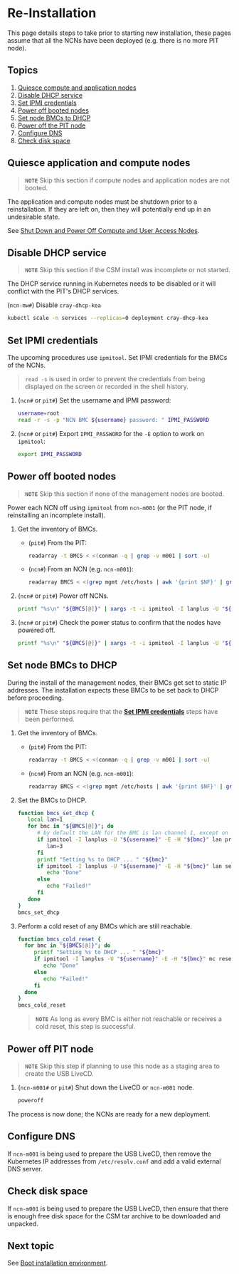 # Re-Installation

This page details steps to take prior to starting new installation, these pages assume that all
the NCNs have been deployed (e.g. there is no more PIT node).

## Topics

1. [Quiesce compute and application nodes](#quiesce-application-and-compute-nodes)
1. [Disable DHCP service](#disable-dhcp-service)
1. [Set IPMI credentials](#set-ipmi-credentials)
1. [Power off booted nodes](#power-off-booted-nodes)
1. [Set node BMCs to DHCP](#set-node-bmcs-to-dhcp)
1. [Power off the PIT node](#power-off-pit-node)
1. [Configure DNS](#configure-dns)
1. [Check disk space](#check-disk-space)

## Quiesce application and compute nodes

> **`NOTE`** Skip this section if compute nodes and application nodes are not booted.

The application and compute nodes must be shutdown prior to a reinstallation. If they are left on, then they will
potentially end up in an undesirable state.

See [Shut Down and Power Off Compute and User Access Nodes](../operations/power_management/Shut_Down_and_Power_Off_Compute_and_User_Access_Nodes.md).

## Disable DHCP service

> **`NOTE`** Skip this section if the CSM install was incomplete or not started.

The DHCP service running in Kubernetes needs to be disabled or it will conflict with the PIT's DHCP services.

(`ncn-mw#`) Disable `cray-dhcp-kea`

```bash
kubectl scale -n services --replicas=0 deployment cray-dhcp-kea
```

## Set IPMI credentials

The upcoming procedures use `ipmitool`. Set IPMI credentials for the BMCs of the NCNs.

> `read -s` is used in order to prevent the credentials from being displayed on the screen or recorded in the shell history.

1. (`ncn#` or `pit#`) Set the username and IPMI password:

   ```bash
   username=root
   read -r -s -p "NCN BMC ${username} password: " IPMI_PASSWORD
   ```

1. (`ncn#` or `pit#`) Export `IPMI_PASSWORD` for the `-E` option to work on `ipmitool`:

   ```bash
   export IPMI_PASSWORD
   ```

## Power off booted nodes

> **`NOTE`** Skip this section if none of the management nodes are booted.

Power each NCN off using `ipmitool` from `ncn-m001` (or the PIT node, if reinstalling an incomplete install).

1. Get the inventory of BMCs.

   - (`pit#`) From the PIT:

      ```bash
      readarray -t BMCS < <(conman -q | grep -v m001 | sort -u)
      ```

   - (`ncn#`) From an NCN (e.g. `ncn-m001`):

      ```bash
      readarray BMCS < <(grep mgmt /etc/hosts | awk '{print $NF}' | grep -v m001 | sort -u)
      ```

1. (`ncn#` or `pit#`) Power off NCNs.

    ```bash
    printf "%s\n" "${BMCS[@]}" | xargs -t -i ipmitool -I lanplus -U "${username}" -E -H {} power off
    ```

1. (`ncn#` or `pit#`) Check the power status to confirm that the nodes have powered off.

    ```bash
    printf "%s\n" "${BMCS[@]}" | xargs -t -i ipmitool -I lanplus -U "${username}" -E -H {} power status
    ```

## Set node BMCs to DHCP

During the install of the management nodes, their BMCs get set to static IP addresses. The installation expects these
BMCs to be set back to DHCP before proceeding.

> **`NOTE`** These steps require that the **[Set IPMI credentials](#set-ipmi-credentials)** steps have been performed.

1. Get the inventory of BMCs.

   - (`pit#`) From the PIT:

      ```bash
      readarray -t BMCS < <(conman -q | grep -v m001 | sort -u)
      ```

   - (`ncn#`) From an NCN (e.g. `ncn-m001`):

      ```bash
      readarray BMCS < <(grep mgmt /etc/hosts | awk '{print $NF}' | grep -v m001 | sort -u)
      ```

1. Set the BMCs to DHCP.

   ```bash
   function bmcs_set_dhcp {
      local lan=1
      for bmc in "${BMCS[@]}"; do
         # by default the LAN for the BMC is lan channel 1, except on Intel systems.
         if ipmitool -I lanplus -U "${username}" -E -H "${bmc}" lan print 3 2>/dev/null; then
            lan=3
         fi
         printf "Setting %s to DHCP ... " "${bmc}"
         if ipmitool -I lanplus -U "${username}" -E -H "${bmc}" lan set "${lan}" ipsrc dhcp; then
            echo "Done"
         else
            echo "Failed!"
         fi
      done
   }
   bmcs_set_dhcp
   ```

1. Perform a cold reset of any BMCs which are still reachable.

    ```bash
   function bmcs_cold_reset {
      for bmc in "${BMCS[@]}"; do
         printf "Setting %s to DHCP ... " "${bmc}"
         if ipmitool -I lanplus -U "${username}" -E -H "${bmc}" mc reset cold; then
            echo "Done"
         else
            echo "Failed!"
         fi
      done
   }
   bmcs_cold_reset
   ```

   > **`NOTE`** As long as every BMC is either not reachable or receives a cold reset, this step is successful.

## Power off PIT node

> **`NOTE`** Skip this step if planning to use this node as a staging area to create the USB LiveCD.

1. (`ncn-m001#` or `pit#`) Shut down the LiveCD or `ncn-m001` node.

   ```bash
   poweroff
   ```

The process is now done; the NCNs are ready for a new deployment.

## Configure DNS

If `ncn-m001` is being used to prepare the USB LiveCD, then remove the Kubernetes IP addresses from `/etc/resolv.conf` and add a
valid external DNS server.

## Check disk space

If `ncn-m001` is being used to prepare the USB LiveCD, then ensure that there is enough free disk space for the CSM tar archive to be
downloaded and unpacked.

## Next topic

See [Boot installation environment](README.md#2-boot-installation-environment).

